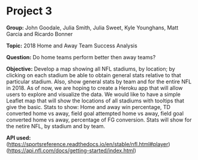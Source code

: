 # Project 3
**Group:** John Goodale, Julia Smith, Julia Sweet, Kyle Younghans, Matt Garcia and Ricardo Bonner

**Topic:** 2018 Home and Away Team Success Analysis<br>

**Question:** Do home teams perform better then away teams?<br>

**Objective:** Develop a map showing all NFL stadiums, by location; by clicking on each stadium be able to obtain general stats relative to that particular stadium. Also, show general stats by team and for the entire NFL in 2018.
As of now, we are hoping to create a Heroku app that will allow users to explore and visualize the data. We would like to have a simple Leaflet map that will show the locations of all stadiums with tooltips that give the basic.
Stats to show: Home and away win percentage, TD converted home vs away, field goal attempted home vs away, field goal converted home vs away, percentage of FG conversion. Stats will show for the netire NFL, by stadium and by team.<br>

**API used:** <br>
(https://sportsreference.readthedocs.io/en/stable/nfl.html#player)<br>
(https://api.nfl.com/docs/getting-started/index.html)
